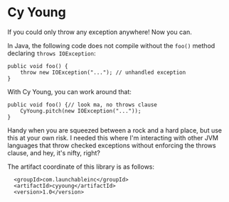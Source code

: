 # Cy Young
If you could only throw any exception anywhere!  Now you can.

In Java, the following code does not compile without the `foo()` method declaring `throws IOException`: 
```
public void foo() {
    throw new IOException("..."); // unhandled exception
}
```

With Cy Young, you can work around that:
```
public void foo() {// look ma, no throws clause
    CyYoung.pitch(new IOException("..."));
}
```

Handy when you are squeezed between a rock and a hard place, but use this at your own risk.
I needed this where I'm interacting with other JVM languages that throw
checked exceptions without enforcing the throws clause, and hey, it's nifty, right?

The artifact coordinate of this library is as follows:

```
  <groupId>com.launchableinc</groupId>
  <artifactId>cyyoung</artifactId>
  <version>1.0</version>
```

